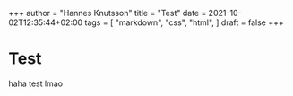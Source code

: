+++
author = "Hannes Knutsson"
title = "Test"
date = 2021-10-02T12:35:44+02:00
tags = [
    "markdown",
    "css",
    "html",
]
draft = false
+++

# Test

haha test lmao
